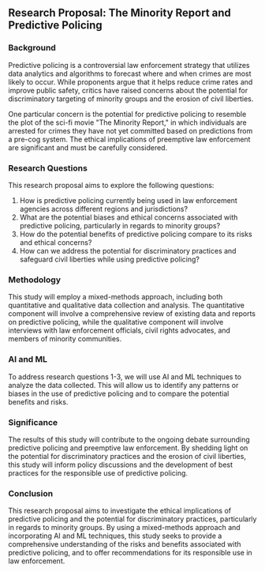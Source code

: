 ## Research Proposal: The Minority Report and Predictive Policing

### Background
Predictive policing is a controversial law enforcement strategy that utilizes data analytics and algorithms to forecast where and when crimes are most likely to occur. While proponents argue that it helps reduce crime rates and improve public safety, critics have raised concerns about the potential for discriminatory targeting of minority groups and the erosion of civil liberties.

One particular concern is the potential for predictive policing to resemble the plot of the sci-fi movie "The Minority Report," in which individuals are arrested for crimes they have not yet committed based on predictions from a pre-cog system. The ethical implications of preemptive law enforcement are significant and must be carefully considered.

### Research Questions
This research proposal aims to explore the following questions:

1. How is predictive policing currently being used in law enforcement agencies across different regions and jurisdictions?
2. What are the potential biases and ethical concerns associated with predictive policing, particularly in regards to minority groups?
3. How do the potential benefits of predictive policing compare to its risks and ethical concerns?
4. How can we address the potential for discriminatory practices and safeguard civil liberties while using predictive policing?

### Methodology
This study will employ a mixed-methods approach, including both quantitative and qualitative data collection and analysis. The quantitative component will involve a comprehensive review of existing data and reports on predictive policing, while the qualitative component will involve interviews with law enforcement officials, civil rights advocates, and members of minority communities.

### AI and ML
To address research questions 1-3, we will use AI and ML techniques to analyze the data collected. This will allow us to identify any patterns or biases in the use of predictive policing and to compare the potential benefits and risks.

### Significance
The results of this study will contribute to the ongoing debate surrounding predictive policing and preemptive law enforcement. By shedding light on the potential for discriminatory practices and the erosion of civil liberties, this study will inform policy discussions and the development of best practices for the responsible use of predictive policing.

### Conclusion
This research proposal aims to investigate the ethical implications of predictive policing and the potential for discriminatory practices, particularly in regards to minority groups. By using a mixed-methods approach and incorporating AI and ML techniques, this study seeks to provide a comprehensive understanding of the risks and benefits associated with predictive policing, and to offer recommendations for its responsible use in law enforcement.
